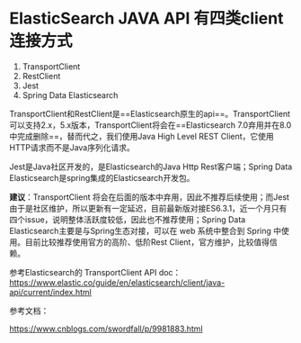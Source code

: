 

# ElasticSearch JAVA API 有四类client 连接方式

1. TransportClient
2. RestClient
3. Jest
4. Spring Data Elasticsearch

TransportClient和RestClient是==Elasticsearch原生的api==。TransportClient可以支持2.x，5.x版本，TransportClient将会在==Elasticsearch 7.0弃用并在8.0中完成删除==，替而代之，我们使用Java High Level REST Client，它使用HTTP请求而不是Java序列化请求。

Jest是Java社区开发的，是Elasticsearch的Java Http Rest客户端；Spring Data Elasticsearch是spring集成的Elasticsearch开发包。



**建议**：TransportClient 将会在后面的版本中弃用，因此不推荐后续使用；而Jest由于是社区维护，所以更新有一定延迟，目前最新版对接ES6.3.1，近一个月只有四个issue，说明整体活跃度较低，因此也不推荐使用；Spring Data Elasticsearch主要是与Spring生态对接，可以在 web 系统中整合到 Spring 中使用。目前比较推荐使用官方的高阶、低阶Rest Client，官方维护，比较值得信赖。



参考Elasticsearch的 TransportClient API doc：https://www.elastic.co/guide/en/elasticsearch/client/java-api/current/index.html





参考文档：

https://www.cnblogs.com/swordfall/p/9981883.html